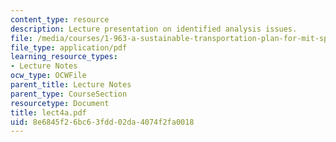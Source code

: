 ```yaml
---
content_type: resource
description: Lecture presentation on identified analysis issues.
file: /media/courses/1-963-a-sustainable-transportation-plan-for-mit-spring-2007/8e6845f26bc63fdd02da4074f2fa0018_lect4a.pdf
file_type: application/pdf
learning_resource_types:
- Lecture Notes
ocw_type: OCWFile
parent_title: Lecture Notes
parent_type: CourseSection
resourcetype: Document
title: lect4a.pdf
uid: 8e6845f2-6bc6-3fdd-02da-4074f2fa0018
---
```

